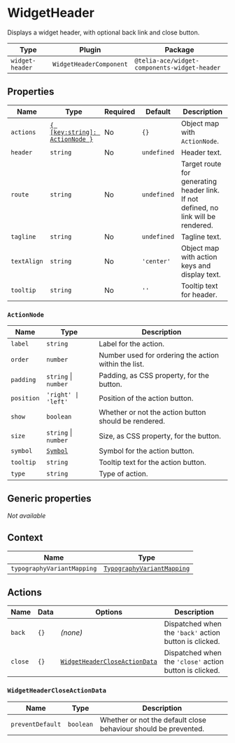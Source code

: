 # WidgetHeader

Displays a widget header, with optional back link and close button.

| Type            | Plugin                  | Package                                      |
|-----------------|-------------------------|--------------------------------------------- |
| `widget-header` | `WidgetHeaderComponent` | `@telia-ace/widget-components-widget-header` |

## Properties

| Name        | Type                                          | Required | Default     | Description                                                                        |
|-------------|-----------------------------------------------|----------|-------------|------------------------------------------------------------------------------------|
| `actions`   | [`{ [key:string]: ActionNode }`](#actionnode) | No       | `{}`        | Object map with `ActionNode`.                                                     |
| `header`    | `string`                                      | No       | `undefined` | Header text.                                                                       |
| `route`     | `string`                                      | No       | `undefined` | Target route for generating header link. If not defined, no link will be rendered. |
| `tagline`   | `string`                                      | No       | `undefined` | Tagline text.                                                                      |
| `textAlign` | `string`                                      | No       | `'center'`  | Object map with action keys and display text.                                      |
| `tooltip`   | `string`                                      | No       | `''`        | Tooltip text for header.                                                           |

### `ActionNode`

| Name       | Type                                                       | Description                                          |
|------------|------------------------------------------------------------|------------------------------------------------------|
| `label`    | `string`                                                   | Label for the action.                                |
| `order`    | `number`                                                   | Number used for ordering the action within the list. |
| `padding`  | `string` \| `number`                                       | Padding, as CSS property, for the button.            |
| `position` | `'right' \| 'left'`                                        | Position of the action button.                       |
| `show`     | `boolean`                                                  | Whether or not the action button should be rendered. |
| `size`     | `string` \| `number`                                       | Size, as CSS property, for the button.               |
| `symbol`   | [`Symbol`](/component-reference/generic-properties#symbol) | Symbol for the action button.                        |
| `tooltip`  | `string`                                                   | Tooltip text for the action button.                  |
| `type`     | `string`                                                   | Type of action.                                      |

## Generic properties

_Not available_

## Context

| Name                       | Type                                                                                           |
|----------------------------|------------------------------------------------------------------------------------------------|
| `typographyVariantMapping` | [`TypographyVariantMapping`](/component-reference/context-properties#typographyvariantmapping) |

## Actions

| Name    | Data | Options                                                       | Description                                             |
|---------|------|---------------------------------------------------------------|---------------------------------------------------------|
| `back`  | `{}` | _(none)_                                                      | Dispatched when the `'back'` action button is clicked.  |
| `close` | `{}` | [`WidgetHeaderCloseActionData`](#widgetheadercloseactiondata) | Dispatched when the `'close'` action button is clicked. |

### `WidgetHeaderCloseActionData`

| Name             | Type      | Description                                                     |
|------------------|-----------|-----------------------------------------------------------------|
| `preventDefault` | `boolean` | Whether or not the default close behaviour should be prevented. |

